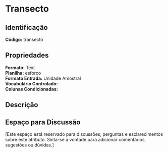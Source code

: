 # Transecto

## Identificação
**Código:** transecto

## Propriedades
**Formato:** Text  
**Planilha:** esforco  
**Formato Entrada:** Unidade Amostral  
**Vocabulário Controlado:**   
**Colunas Condicionadas:**   

## Descrição


## Espaço para Discussão
[Este espaço está reservado para discussões, perguntas e esclarecimentos sobre este atributo. Sinta-se à vontade para adicionar comentários, sugestões ou dúvidas.]
